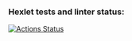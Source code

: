 ### Hexlet tests and linter status:
[![Actions Status](https://github.com/DariaTroitskaia/java-project-61/actions/workflows/hexlet-check.yml/badge.svg)](https://github.com/DariaTroitskaia/java-project-61/actions)
